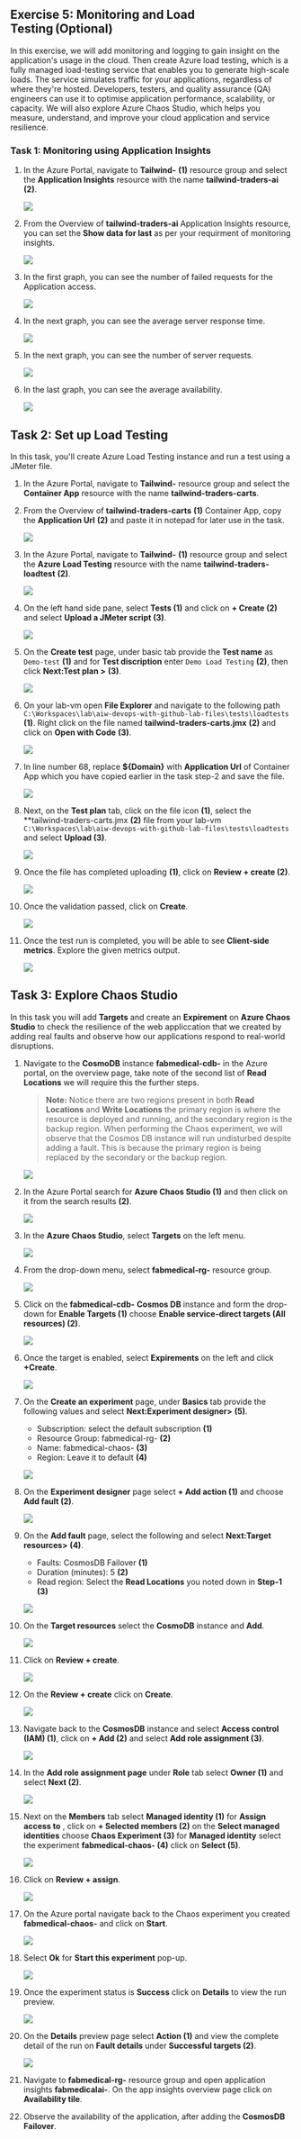 ## Exercise 5: Monitoring and Load Testing (Optional)

In this exercise, we will add monitoring and logging to gain insight on the application's usage in the cloud. Then create Azure load testing, which is a fully managed load-testing service that enables you to generate high-scale loads. The service simulates traffic for your applications, regardless of where they're hosted. Developers, testers, and quality assurance (QA) engineers can use it to optimise application performance, scalability, or capacity. We will also explore Azure Chaos Studio, which helps you measure, understand, and improve your cloud application and service resilience.

### Task 1: Monitoring using Application Insights

1. In the Azure Portal, navigate to **Tailwind-<inject key="Deploymentid" />** **(1)** resource group and select the **Application Insights** resource with the name  **tailwind-traders-ai<inject key="Deploymentid" />** **(2)**.

   ![](media/ex6-t1-openai.png)
   
1. From the Overview of **tailwind-traders-ai<inject key="Deploymentid" />** Application Insights resource, you can set the **Show data for last** as per your requirment of monitoring insights.

   ![](media/ex6-t1-set-showdata.png)
   
1. In the first graph, you can see the number of failed requests for the Application access.

   ![](media/ex6-t1-failedrequests.png)
   
1. In the next graph, you can see the average server response time.

   ![](media/ex6-t1-server-response-time.png)
   
1. In the next graph, you can see the number of server requests.

   ![](media/ex6-t1-server-requests.png)
   
1. In the last graph, you can see the average availability.

   ![](media/ex6-t1-availability.png)  
   
## Task 2: Set up Load Testing

In this task, you'll create Azure Load Testing instance and run a test using a JMeter file.

1. In the Azure Portal, navigate to **Tailwind-<inject key="Deploymentid" />** resource group and select the **Container App** resource with the name  **tailwind-traders-carts<inject key="Deploymentid" />**.

1. From the Overview of **tailwind-traders-carts<inject key="Deploymentid" />** **(1)** Container App, copy the **Application Url** **(2)** and paste it in notepad for later use in the task.

   ![](media/ex6-t2-copyappurl.png)

1. In the Azure Portal, navigate to **Tailwind-<inject key="Deploymentid" />** **(1)** resource group and select the **Azure Load Testing** resource with the name  **tailwind-traders-loadtest<inject key="Deploymentid" />** **(2)**.

   ![](media/ex6-open-loadtest.png)

1. On the left hand side pane, select **Tests (1)** and click on **+ Create (2)** and select **Upload a JMeter script (3)**.

   ![](media/ex6-t2-loadtest-create.png)

1. On the **Create test** page, under basic tab provide the **Test name** as `Demo-test` **(1)** and for **Test discription** enter `Demo Load Testing` **(2)**, then click **Next:Test plan >** **(3)**.

   ![](media/Ex6-T1-S7.2.png)

1. On your lab-vm open **File Explorer** and navigate to the following path `C:\Workspaces\lab\aiw-devops-with-github-lab-files\tests\loadtests` **(1)**. Right click on the file named **tailwind-traders-carts.jmx** **(2)** and click on **Open with Code** **(3)**.

   ![](media/ex6-t2-cartsjmx-open.png)

1. In line number 68, replace **${Domain}** with **Application Url** of Container App which you have copied earlier in the task step-2 and save the file. 
 
   ![](media/ex6-t2-cartsjmx.png)
       
1. Next, on the **Test plan** tab, click on the file icon **(1)**, select the **tailwind-traders-carts.jmx **(2)** file from your lab-vm `C:\Workspaces\lab\aiw-devops-with-github-lab-files\tests\loadtests` and select **Upload (3)**.
    
   ![](media/ex6-t2-jmxupload.png)

1. Once the file has completed uploading **(1)**, click on **Review + create (2)**.

   ![](media/ex6-t2-create-test.png)
   
1. Once the validation passed, click on **Create**.

   ![](media/ex6-t2-create-test2.png)  

1. Once the test run is completed, you will be able to see **Client-side metrics**. Explore the given metrics output.

   ![](media/Ex6-T1-S11.png)
     
## Task 3: Explore Chaos Studio

In this task you will add **Targets** and create an **Expirement** on **Azure Chaos Studio** to check the resilience of the web appliccation that we created by adding  real faults and observe how our applications respond to real-world disruptions.

1. Navigate to the **CosmoDB** instance **fabmedical-cdb-<inject key="DeploymentID" enableCopy="false" />** in the Azure portal, on the overview page, take note of the second list of **Read Locations** we will require this the further steps. 
 
   > **Note:** Notice there are two regions present in both **Read Locations** and **Write Locations** the primary region is where the resource is deployed and running, and the secondary region is the backup region. When performing the Chaos experiment, we will observe that the Cosmos DB instance will run undisturbed despite adding a fault. This is because the primary region is being replaced by the secondary or the backup region.
           
   ![](media/Note-1.2.png)

2. In the Azure Portal search for **Azure Chaos Studio (1)** and then click on it from the search results **(2)**.
   
   ![](media/Ex6-T2-S1.1.png)

3. In the **Azure Chaos Studio**, select **Targets** on the left menu.

   ![](media/Ex6-T2-S2.png)
      
4. From the drop-down menu, select **fabmedical-rg-<inject key="DeploymentID" enableCopy="false" />** resource group.
 
   ![](media/Ex6-T2-S3.png)
     
5. Click on the **fabmedical-cdb-<inject key="DeploymentID" enableCopy="false" />** **Cosmos DB** instance and form the drop-down for **Enable Targets (1)** choose **Enable service-direct targets (All resources) (2)**.

   ![](media/Ex6-T2-S4.3.png)
     
6. Once the target is enabled, select **Expirements** on the left and click **+Create**.
 
   ![](media/Ex6-T2-S5.3.png)
 
7. On the **Create an experiment** page, under **Basics** tab provide the following values and select **Next:Experiment designer>** **(5)**.

    - Subscription: select the default subscription **(1)**
    - Resource Group: fabmedical-rg-<inject key="DeploymentID" enableCopy="false" /> **(2)**
    - Name: fabmedical-chaos-<inject key="DeploymentID" enableCopy="false" /> **(3)**
    - Region: Leave it to default **(4)**
 
    ![](media/Ex6-T2-S6.5.png)
 
8. On the **Experiment designer** page select **+ Add action (1)** and choose **Add fault (2)**.

   ![](media/Ex6-T2-S7.3.png)
 
9. On the **Add fault** page, select the following and select **Next:Target resources>** **(4)**.
   
    - Faults: CosmosDB Failover **(1)**
    - Duration (minutes): 5 **(2)**
    - Read region: Select the **Read Locations** you noted down in **Step-1** **(3)**
     
    ![](media/Ex6-T2-S8.3.png)
     
10. On the  **Target resources** select the **CosmoDB** instance and **Add**.
  
    ![](media/Ex6-T2-S9.3.png)
  
11. Click on **Review + create**.
  
    ![](media/Ex6-T2-S10.png)
   
12. On the **Review + create** click on **Create**.
  
    ![](media/Ex6-T2-S11.png)
  
13. Navigate back to the **CosmosDB** instance and select **Access control (IAM) (1)**, click on **+ Add (2)** and select **Add role assignment (3)**. 
  
    ![](media/Ex6-T2-S12.2.png)
  
14. In the **Add role assignment page** under **Role** tab  select **Owner (1)** and select **Next (2)**.
  
    ![](media/Ex6-T2-S13.2.png)
  
15. Next on the **Members** tab select **Managed identity (1)**  for **Assign access to** , click on **+ Selected members (2)**  on the **Select managed identities** choose **Chaos Experiment (3)** for **Managed identity** select the experiment **fabmedical-chaos-<inject key="DeploymentID" enableCopy="false" /> (4)** click on **Select (5)**.  
   
    ![](media/Ex6-T2-S14.2.png)
  
16. Click on **Review + assign**. 
   
    ![](media/Ex6-T2-S15.1.png)
      
17. On the Azure portal navigate back to the Chaos experiment you created **fabmedical-chaos-<inject key="DeploymentID" enableCopy="false" />** and click on **Start**.
  
    ![](media/Ex6-T2-S16.1.png)
 
18. Select **Ok** for **Start this experiment** pop-up.

    ![](media/Ex6-T2-S17.1.png)
       
19. Once the experiment status is **Success** click on **Details** to view the run preview.
 
    ![](media/Ex6-T2-S18.png)
 
20. On the **Details** preview page select **Action (1)** and view the complete detail of the run on **Fault details** under **Successful targets (2)**.
 
    ![](media/Ex6-T2-S19.1.png)

21. Navigate to **fabmedical-rg-<inject key="DeploymentID" enableCopy="false" />** resource group and open application insights **fabmedicalai-<inject key="DeploymentID" enableCopy="false" />**. On the app insights overview page click on **Availability tile**.
 
 
22. Observe the availability of the application, after adding the **CosmosDB Failover**.
